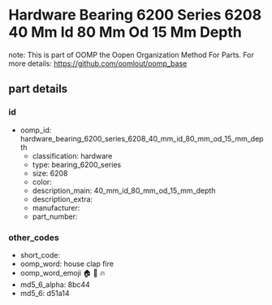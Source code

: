 # Hardware Bearing 6200 Series 6208 40 Mm Id 80 Mm Od 15 Mm Depth  

note: This is part of OOMP the Oopen Organization Method For Parts. For more details: https://github.com/oomlout/oomp_base

##  part details





### id
* oomp_id: hardware_bearing_6200_series_6208_40_mm_id_80_mm_od_15_mm_depth
  * classification: hardware
  * type: bearing_6200_series
  * size: 6208
  * color: 
  * description_main: 40_mm_id_80_mm_od_15_mm_depth
  * description_extra: 
  * manufacturer: 
  * part_number: 

### other_codes
* short_code: 
* oomp_word: house clap fire
* oomp_word_emoji :house: :clap: :fire:
* md5_6_alpha: 8bc44
* md5_6: d51a14